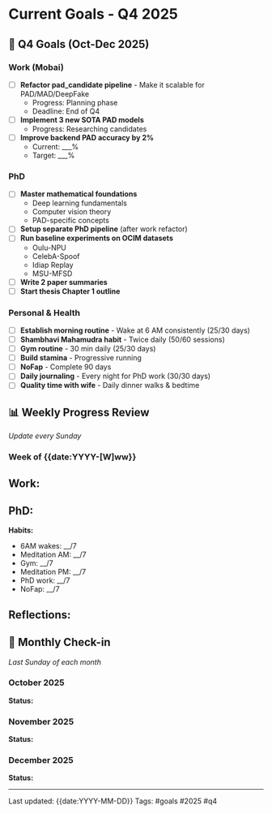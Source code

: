 # Current Goals - Q4 2025

## 🎯 Q4 Goals (Oct-Dec 2025)

### Work (Mobai)
- [ ] **Refactor pad_candidate pipeline** - Make it scalable for PAD/MAD/DeepFake
  - Progress: Planning phase
  - Deadline: End of Q4
- [ ] **Implement 3 new SOTA PAD models**
  - Progress: Researching candidates
- [ ] **Improve backend PAD accuracy by 2%**
  - Current: ___%
  - Target: ___%

### PhD
- [ ] **Master mathematical foundations** 
  - Deep learning fundamentals
  - Computer vision theory
  - PAD-specific concepts
- [ ] **Setup separate PhD pipeline** (after work refactor)
- [ ] **Run baseline experiments on OCIM datasets**
  - Oulu-NPU
  - CelebA-Spoof
  - Idiap Replay
  - MSU-MFSD
- [ ] **Write 2 paper summaries**
- [ ] **Start thesis Chapter 1 outline**

### Personal & Health
- [ ] **Establish morning routine** - Wake at 6 AM consistently (25/30 days)
- [ ] **Shambhavi Mahamudra habit** - Twice daily (50/60 sessions)
- [ ] **Gym routine** - 30 min daily (25/30 days)
- [ ] **Build stamina** - Progressive running
- [ ] **NoFap** - Complete 90 days
- [ ] **Daily journaling** - Every night for PhD work (30/30 days)
- [ ] **Quality time with wife** - Daily dinner walks & bedtime

## 📊 Weekly Progress Review
*Update every Sunday*

### Week of {{date:YYYY-[W]ww}}
**Work:**
- 

**PhD:**
- 

**Habits:**
- 6AM wakes: __/7
- Meditation AM: __/7
- Gym: __/7
- Meditation PM: __/7
- PhD work: __/7
- NoFap: __/7

**Reflections:**
- 

## 🔄 Monthly Check-in
*Last Sunday of each month*

### October 2025
**Status:** 

### November 2025
**Status:** 

### December 2025
**Status:** 

---
Last updated: {{date:YYYY-MM-DD}}
Tags: #goals #2025 #q4
